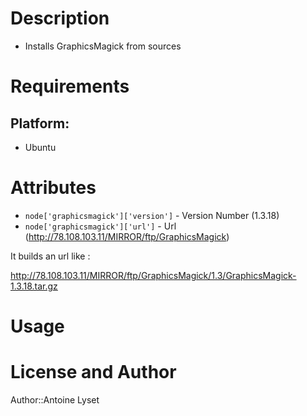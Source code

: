 Description
===========

* Installs GraphicsMagick from sources

Requirements
============

## Platform:

* Ubuntu

Attributes
==========

* `node['graphicsmagick']['version']` - Version Number (1.3.18)
* `node['graphicsmagick']['url']`     - Url (http://78.108.103.11/MIRROR/ftp/GraphicsMagick)

It builds an url like :

http://78.108.103.11/MIRROR/ftp/GraphicsMagick/1.3/GraphicsMagick-1.3.18.tar.gz

Usage
=====

License and Author
==================

Author::Antoine Lyset
